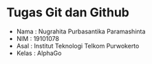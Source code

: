 # Tugas Git dan Github

- Nama	: Nugrahita Purbasantika Paramashinta
- NIM	: 19101078
- Asal	: Institut Teknologi Telkom Purwokerto
- Kelas	: AlphaGo
